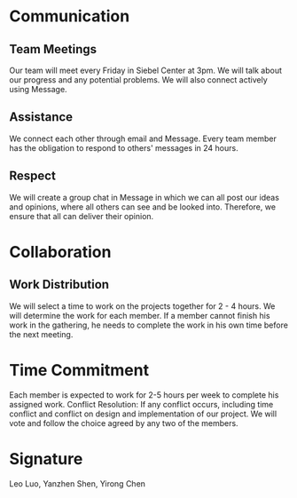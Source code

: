 # Communication

## Team Meetings

Our team will meet every Friday in Siebel Center at 3pm. We will talk about our progress and any potential problems. We will also connect actively using Message. 

## Assistance

We connect each other through email and Message. Every team member has the obligation to respond to others' messages in 24 hours. 

## Respect

We will create a group chat in Message in which we can all post our ideas and opinions, where all others can see and be looked into. Therefore, we ensure that all can deliver their opinion.  

# Collaboration

## Work Distribution

We will select a time to work on the projects together for 2 - 4 hours. We will determine the work for each member. If a member cannot finish his work in the gathering, he needs to complete the work in his own time before the next meeting. 

# Time Commitment

Each member is expected to work for 2-5 hours per week to complete his assigned work. 
Conflict Resolution: If any conflict occurs, including time conflict and conflict on design and implementation of our project. We will vote and follow the choice agreed by any two of the members. 

# Signature
Leo Luo, Yanzhen Shen, Yirong Chen
